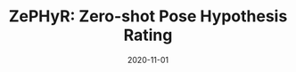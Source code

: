 ---
title: "ZePHyR: Zero-shot Pose Hypothesis Rating"
collection: publications
permalink: /publication/2020-11-zephyr
excerpt: ''
date: 2020-11-01
venue: 'International Conference on Robotics and Automation (ICRA), 2021'
paperurl: 'https://arxiv.org/abs/2104.13526'
imgurl: 'zephyr.png'
show: true
authors:
  - name: Brian Okorn
    link: https://www.ri.cmu.edu/ri-people/brian-e-okorn/
    star: true
  - name: Qiao Gu
    link: 
    star: true
  - name: Martial Hebert
    link: http://www.cs.cmu.edu/~./hebert/
  - name: David Held
    link: https://davheld.github.io/
links:
  - name: paper
    link: https://arxiv.org/pdf/2104.13526.pdf
  - name: video
    link: https://www.youtube.com/watch?v=41bxU7U2VZ4
  - name: code
    link: https://github.com/r-pad/zephyr
  - name: project page
    link: https://bokorn.github.io/zephyr/
---